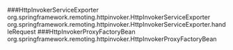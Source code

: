###HttpInvokerServiceExporter
org.springframework.remoting.httpinvoker.HttpInvokerServiceExporter
org.springframework.remoting.httpinvoker.HttpInvokerServiceExporter.handleRequest
###HttpInvokerProxyFactoryBean
org.springframework.remoting.httpinvoker.HttpInvokerProxyFactoryBean